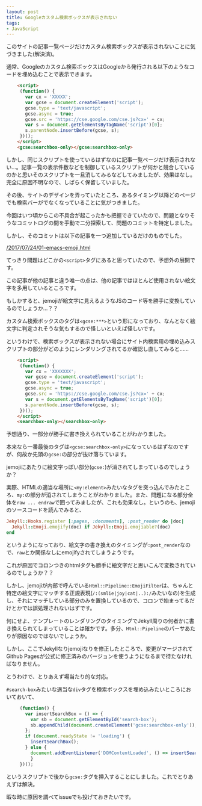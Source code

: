 ```yaml
---
layout: post
title: Googleカスタム検索ボックスが表示されない
tags:
- JavaScript
---
```


このサイトの記事一覧ページだけカスタム検索ボックスが表示されないことに気づきました(解決済)。

通常、Googleのカスタム検索ボックスはGoogleから発行される以下のようなコードを埋め込むことで表示できます。

```html
    <script>
     (function() {
       var cx = 'XXXXX';
       var gcse = document.createElement('script');
       gcse.type = 'text/javascript';
       gcse.async = true;
       gcse.src = 'https://cse.google.com/cse.js?cx=' + cx;
       var s = document.getElementsByTagName('script')[0];
       s.parentNode.insertBefore(gcse, s);
     })();
    </script>
    <gcse:searchbox-only></gcse:searchbox-only>
```

しかし、同じスクリプトを使っているはずなのに記事一覧ページだけ表示されない…。記事一覧の表示件数などを制御しているスクリプトが何かと競合しているのかと思いそのスクリプトを一旦消してみるなどしてみましたが、効果はなし。完全に原因不明なので、しばらく保留していました。

その後、サイトのデザインを弄っていたところ、あるタイミング以降どのページでも検索バーがでなくなっていることに気がつきました。

今回はいつ頃からこの不具合が起こったかも把握できていたので、問題となりそうなコミットログの間を手動で二分探索して、問題のコミットを特定しました。

しかし、そのコミットは以下の記事を一つ追加しているだけのものでした。

[/2017/07/24/01-emacs-emoji.html](/2017/07/24/01-emacs-emoji.html)

てっきり問題はどこかの`<script>`タグにあると思っていたので、予想外の展開です。

この記事が他の記事と違う唯一の点は、他の記事ではほとんど使用されない絵文字を多用しているところです。

もしかすると、jemojiが絵文字に見えるようなJSのコード等を勝手に変換しているのでしょうか…？？

カスタム検索ボックスのタグは`<gcse:***>`という形になっており、なんとなく絵文字に判定されそうな気もするので怪しいといえば怪しいです。

というわけで、検索ボックスが表示されない場合にサイト内検索用の埋め込みスクリプトの部分がどのようにレンダリングされてるか確認し直してみると……

```html
    <script>
     (function() {
       var cx = 'XXXXXXX';
       var gcse = document.createElement('script');
       gcse.type = 'text/javascript';
       gcse.async = true;
       gcse.src = 'https://cse.google.com/cse.js?cx=' + cx;
       var s = document.getElementsByTagName('script')[0];
       s.parentNode.insertBefore(gcse, s);
     })();
    </script>
    <searchbox-only></searchbox-only>
```

予想通り、一部分が勝手に書き換えられていることがわかりました。

本来なら一番最後のタグは`<gcse:searchbox-only>`になっているはずなのですが、何故か先頭の`gcse:`の部分が抜け落ちています。

jemojiにあたりに絵文字っぽい部分(`gcse:`)が消されてしまっているのでしょうか？

実際、HTMLの適当な場所に`<my:element>`みたいなタグを突っ込んでみたところ、`my:`の部分が消されてしまうことがわかりました。また、問題になる部分全体を`raw ... endraw`で囲ってみましたが、これも効果なし。というのも、jemojiのソースコードを読んでみると、

```ruby
Jekyll::Hooks.register [:pages, :documents], :post_render do |doc|
  Jekyll::Emoji.emojify(doc) if Jekyll::Emoji.emojiable?(doc)
end
```

というようになっており、絵文字の書き換えのタイミングが`:post_render`なので、`raw`とか関係なしにemojifyされてしまうようです。

これが原因でコロンつきのhtmlタグも勝手に絵文字だと思いこんで変換されているのでしょうか？？

しかし、jemojiが内部で呼んでいる`Html::Pipeline::EmojiFilter`は、ちゃんと特定の絵文字にマッチする正規表現(`/:(smlie|joy|cat|..):/`みたいなの)を生成し、それにマッチしている部分のみを置換しているので、コロンで始まってるだけとかでは誤処理されないはずです。

何にせよ、テンプレートのレンダリングのタイミングでJekyll周りの何者かに書き換えられてしまっていることは確かです。多分、`Html::Pipeline`のパーサあたりが原因なのではないでしょうか。

しかし、ここでJekyllなりjemojiなりを修正したところで、変更がマージされてGithub Pagesが公式に修正済みのバージョンを使うようになるまで待たなければなりません。

とうわけで、とりあえず場当たり的な対応。

`#search-box`みたいな適当な`div`タグを検索ボックスを埋め込みたいところにおいておいて、

```javascript
     (function() {
       var insertSearchBox = () => {
         var sb = document.getElementById('search-box');
         sb.appendChild(document.createElement('gcse:searchbox-only'));
       };
       if (document.readyState != 'loading') {
         insertSearchBox();
       } else {
         document.addEventListener('DOMContentLoaded', () => insertSearchBox());
         }
     })();
```

というスクリプトで後から`gcse:`タグを挿入することにしました。これでとりあえずは解決。

暇な時に原因を調べてissueでも投げておきたいです。

